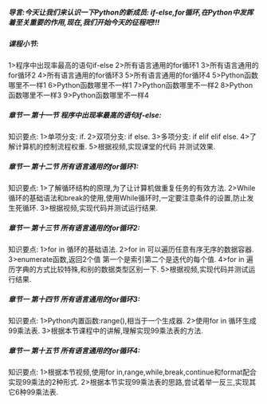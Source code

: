 ##### 导言:今天让我们来认识一下Python的新成员: if-else,for循环,在Python中发挥着至关重要的作用,现在,我们开始今天的征程吧!!!

##### 课程小节:  

1>程序中出现率最高的语句if-else
2>所有语言通用的for循环1
3>所有语言通用的for循环2
4>所有语言通用的for循环3
5>所有语言通用的for循环4
5>Python函数哪里不一样1
6>Python函数哪里不一样1
7>Python函数哪里不一样2
8>Python函数哪里不一样3
9>Python函数哪里不一样4

##### 章节一  第十一节 程序中出现率最高的语句if-else:
   知识要点:
        1>单项分支:   if.
        2>双项分支:   if   else.
        3>多项分支:  if  elif   elif   else.
        4>了解计算机的控制流程权重.
        5>根据视频,实现课堂的代码 并测试效果.
##### 章节一  第十二节 所有语言通用的for循环1:
   知识要点:
        1>了解循环结构的原理,为了让计算机做重复任务的有效方法.
        2>While循环的基础语法和break的使用,使用While循环时,一定要注意条件的设置,防止发生死循环.
        3>根据视频,实现代码并测试运行结果.
##### 章节一  第十三节 所有语言通用的for循环2:
   知识要点:
        1>for in 循环的基础语法.
        2>for in 可以遍历任意有序无序的数据容器.
        3>enumerate函数,返回2个值 第一个是索引第二个是迭代的每个值.
        4>for in 遍历字典的方式比较特殊,和别的数据类型区别一下.
        5>根据视频,实现代码并测试运行结果.
##### 章节一  第十四节 所有语言通用的for循环3:
   知识要点:
        1>Python内置函数:range(),相当于一个生成器.
        2>使用for  in 循环生成99乘法表.
        3>根据本节课程中的讲解,理解实现99乘法表的方法.
##### 章节一  第十五节 所有语言通用的for循环4:
   知识要点:
        1>根据本节视频,使用for in,range,while,break,continue和format配合实现99乘法的2种形式.
        2>根据本节实现99乘法表的思路,尝试着举一反三,实现其它6种99乘法表.
